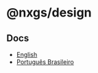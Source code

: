 # @nxgs/design

## Docs

- [English](/packages/design/docs/en-us.md)
- [Português Brasileiro](/packages/design/docs/pt-br.md)

